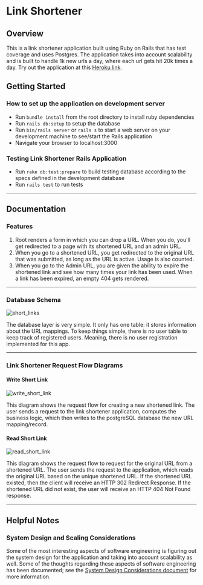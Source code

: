 # Link Shortener

## Overview
This is a link shortener application built using Ruby on Rails that has test
coverage and uses Postgres. The application takes into account scalability and
is built to handle 1k new urls a day, where each url gets hit 20k times a day.
Try out the application at this
[Heroku link](https://link-shortener-linus.herokuapp.com/).

## Getting Started

### How to set up the application on development server

- Run `bundle install` from the root directory to install
  ruby dependencies
- Run `rails db:setup` to setup the database
- Run `bin/rails server` or `rails s` to start a web server on your development
  machine to see/start the Rails application
- Navigate your browser to localhost:3000

### Testing Link Shortener Rails Application

- Run `rake db:test:prepare` to build testing database according to the specs
  defined in the development database
- Run `rails test` to run tests

--------------------------------------------------------------------------------
## Documentation

### Features

1. Root renders a form in which you can drop a URL. When you do,
   you'll get redirected to a page with its shortened URL and an admin URL.
2. When you go to a shortened URL, you get redirected to the
   original URL that was submitted, as long as the URL is active. Usage is also
   counted.
3. When you go to the Admin URL, you are given the ability to
   expire the shortened link and see how many times your link has been used.
   When a link has been expired, an empty 404 gets rendered.

--------------------------------------------------------------------------------

### Database Schema

![short_links](https://user-images.githubusercontent.com/13613724/58852469-8b584d80-864b-11e9-8731-39985ab5c589.png)

The database layer is very simple. It only has one table: it stores information
about the URL mappings. To keep things simple, there is no user table to keep
track of registered users. Meaning, there is no user registration implemented
for this app.

--------------------------------------------------------------------------------

### Link Shortener Request Flow Diagrams

#### Write Short Link

![write_short_link](https://user-images.githubusercontent.com/13613724/58853544-8f866a00-864f-11e9-8a00-af6a3d733b17.png)

This diagram shows the request flow for creating a new shortened link. The user
sends a request to the link shortener application, computes the business logic,
which then writes to the postgreSQL database the new URL mapping/record.

#### Read Short Link

![read_short_link](https://user-images.githubusercontent.com/13613724/58853635-d6745f80-864f-11e9-8a9a-0dcdd37ac48a.png)

This diagram shows the request flow to request for the original URL from a
shortened URL. The user sends the request to the application, which reads the
original URL based on the unique shortened URL. If the shortened URL existed,
then the client will receive an HTTP 302 Redirect Response. If the shortened
URL did not exist, the user will receive an HTTP 404 Not Found response.

--------------------------------------------------------------------------------
## Helpful Notes

### System Design and Scaling Considerations

Some of the most interesting aspects of software engineering is figuring out the
system design for the application and taking into account scalability as well.
Some of the thoughts regarding these aspects of software engineering has been
documented; see the
[System Design Considerations document](./docs/system_design_considerations.md)
for more information.

